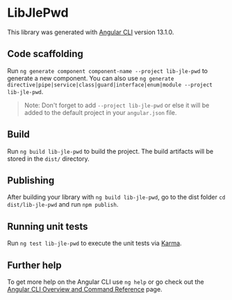 # LibJlePwd

This library was generated with [Angular CLI](https://github.com/angular/angular-cli) version 13.1.0.

## Code scaffolding

Run `ng generate component component-name --project lib-jle-pwd` to generate a new component. You can also use `ng generate directive|pipe|service|class|guard|interface|enum|module --project lib-jle-pwd`.
> Note: Don't forget to add `--project lib-jle-pwd` or else it will be added to the default project in your `angular.json` file. 

## Build

Run `ng build lib-jle-pwd` to build the project. The build artifacts will be stored in the `dist/` directory.

## Publishing

After building your library with `ng build lib-jle-pwd`, go to the dist folder `cd dist/lib-jle-pwd` and run `npm publish`.

## Running unit tests

Run `ng test lib-jle-pwd` to execute the unit tests via [Karma](https://karma-runner.github.io).

## Further help

To get more help on the Angular CLI use `ng help` or go check out the [Angular CLI Overview and Command Reference](https://angular.io/cli) page.
